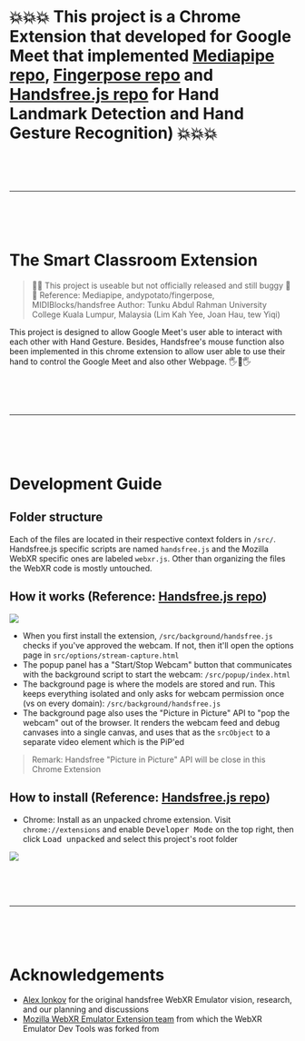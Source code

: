 # 💥💥💥 This project is a Chrome Extension that developed for Google Meet that implemented [Mediapipe repo](https://google.github.io/mediapipe/solutions/hands), [Fingerpose repo](https://github.com/andypotato/fingerpose) and [Handsfree.js repo](https://github.com/midiblocks/handsfree) for Hand Landmark Detection and Hand Gesture Recognition) 💥💥💥

<br>
<br>
<br>
<hr>
<br>
<br>
<br>


# The Smart Classroom Extension

> 🚧🐞 This project is useable but not officially released and still buggy 🐞🚧
> Reference: Mediapipe, andypotato/fingerpose, MIDIBlocks/handsfree
> Author: Tunku Abdul Rahman University College Kuala Lumpur, Malaysia (Lim Kah Yee, Joan Hau, tew Yiqi)

This project is designed to allow Google Meet's user able to interact with each other with Hand Gesture. Besides, Handsfree's mouse function also been implemented in this chrome extension to allow user able to use their hand to control the Google Meet and also other Webpage. 🖐👀🖐

<br>
<br>
<br>
<hr>
<br>
<br>
<br>

# Development Guide

## Folder structure

Each of the files are located in their respective context folders in `/src/`. Handsfree.js specific scripts are named `handsfree.js` and the Mozilla WebXR specific ones are labeled `webxr.js`. Other than organizing the files the WebXR code is mostly untouched.

## How it works (Reference: [Handsfree.js repo](https://github.com/midiblocks/handsfree))

![](https://i.imgur.com/VKFeZpB.jpg)

- When you first install the extension, `/src/background/handsfree.js` checks if you've approved the webcam. If not, then it'll open the options page in `src/options/stream-capture.html`
- The popup panel has a "Start/Stop Webcam" button that communicates with the background script to start the webcam: `/src/popup/index.html`
- The background page is where the models are stored and run. This keeps everything isolated and only asks for webcam permission once (vs on every domain): `/src/background/handsfree.js`
- The background page also uses the "Picture in Picture" API to "pop the webcam" out of the browser. It renders the webcam feed and debug canvases into a single canvas, and uses that as the `srcObject` to a separate video element which is the PiP'ed

> Remark: Handsfree "Picture in Picture" API will be close in this Chrome Extension

## How to install (Reference: [Handsfree.js repo](https://github.com/midiblocks/handsfree))

- Chrome: Install as an unpacked chrome extension. Visit `chrome://extensions` and enable <kbd>Developer Mode</kbd> on the top right, then click <kbd>Load unpacked</kbd> and select this project's root folder

![](https://i.imgur.com/jXmhYnb.png)

<br>
<br>
<br>
<hr>
<br>
<br>
<br>

# Acknowledgements

- [Alex Ionkov](http://pages.cs.wisc.edu/~ionkov/) for the original handsfree WebXR Emulator vision, research, and our planning and discussions
- [Mozilla WebXR Emulator Extension team](https://github.com/MozillaReality/WebXR-emulator-extension) from which the WebXR Emulator Dev Tools was forked from
